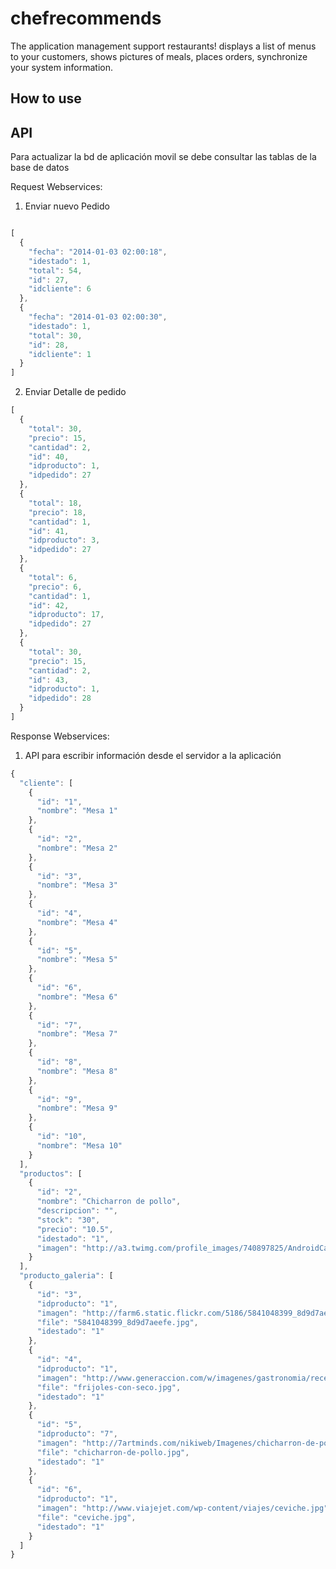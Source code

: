 chefrecommends
==============

The application management support restaurants! displays a list of menus to your customers, shows pictures of meals, places orders, synchronize your system information.

## How to use

## API

Para actualizar la bd de aplicación movil se debe consultar las tablas de la base de datos

Request Webservices:

1) Enviar nuevo Pedido
```js

[
  {
    "fecha": "2014-01-03 02:00:18",
    "idestado": 1,
    "total": 54,
    "id": 27,
    "idcliente": 6
  },
  {
    "fecha": "2014-01-03 02:00:30",
    "idestado": 1,
    "total": 30,
    "id": 28,
    "idcliente": 1
  }
]
```

2) Enviar Detalle de pedido
```js
[
  {
    "total": 30,
    "precio": 15,
    "cantidad": 2,
    "id": 40,
    "idproducto": 1,
    "idpedido": 27
  },
  {
    "total": 18,
    "precio": 18,
    "cantidad": 1,
    "id": 41,
    "idproducto": 3,
    "idpedido": 27
  },
  {
    "total": 6,
    "precio": 6,
    "cantidad": 1,
    "id": 42,
    "idproducto": 17,
    "idpedido": 27
  },
  {
    "total": 30,
    "precio": 15,
    "cantidad": 2,
    "id": 43,
    "idproducto": 1,
    "idpedido": 28
  }
]
```

Response Webservices:

1) API para escribir información desde el servidor a la aplicación
```js
{
  "cliente": [
    {
      "id": "1",
      "nombre": "Mesa 1"
    },
    {
      "id": "2",
      "nombre": "Mesa 2"
    },
    {
      "id": "3",
      "nombre": "Mesa 3"
    },
    {
      "id": "4",
      "nombre": "Mesa 4"
    },
    {
      "id": "5",
      "nombre": "Mesa 5"
    },
    {
      "id": "6",
      "nombre": "Mesa 6"
    },
    {
      "id": "7",
      "nombre": "Mesa 7"
    },
    {
      "id": "8",
      "nombre": "Mesa 8"
    },
    {
      "id": "9",
      "nombre": "Mesa 9"
    },
    {
      "id": "10",
      "nombre": "Mesa 10"
    }
  ],
  "productos": [
    {
      "id": "2",
      "nombre": "Chicharron de pollo",
      "descripcion": "",
      "stock": "30",
      "precio": "10.5",
      "idestado": "1",
      "imagen": "http://a3.twimg.com/profile_images/740897825/AndroidCast-350_normal.png"
    }
  ],
  "producto_galeria": [
    {
      "id": "3",
      "idproducto": "1",
      "imagen": "http://farm6.static.flickr.com/5186/5841048399_8d9d7aeefe.jpg",
      "file": "5841048399_8d9d7aeefe.jpg",
      "idestado": "1"
    },
    {
      "id": "4",
      "idproducto": "1",
      "imagen": "http://www.generaccion.com/w/imagenes/gastronomia/recetas/frijoles-con-seco.jpg",
      "file": "frijoles-con-seco.jpg",
      "idestado": "1"
    },
    {
      "id": "5",
      "idproducto": "7",
      "imagen": "http://7artminds.com/nikiweb/Imagenes/chicharron-de-pollo.jpg",
      "file": "chicharron-de-pollo.jpg",
      "idestado": "1"
    },
    {
      "id": "6",
      "idproducto": "1",
      "imagen": "http://www.viajejet.com/wp-content/viajes/ceviche.jpg",
      "file": "ceviche.jpg",
      "idestado": "1"
    }
  ]
}
```
